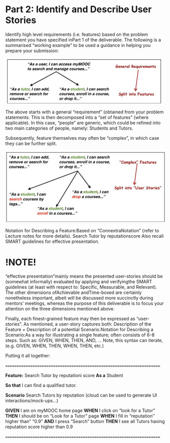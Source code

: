 # Part 2: Identify and Describe User Stories

Identify high level requirements (i.e. features) based on the problem statement 
you have specified inPart 1 of the deliverable. The following is a summarised 
“working example” to be used a guidance in helping you prepare your submission:

![alt text](img1.jpg) 

The above starts with a general “requirement” (obtained from your 
problem statements. This is then decomposed into a “set of features” 
(where applicable). In this case, “people” are generic, which could be 
refined into two main categories of people, namely: Students and Tutors.

Subsequently, feature themselves may often be “complex”, in which case they 
can be further split.

![alt text](img2.jpg)

Notation for Describing a Feature:Based on “ConnextraNotation” 
(refer to Lecture notes for more details). 
Search Tutor by reputationscore
Also recall SMART guidelines for effective presentation.


# !NOTE!

“effective presentation”mainly means the presented user-stories should be 
(somewhat informally) evaluated by applying and verifyingthe SMART 
guidelines (at least with respect to: Specific, Measurable, and Relevant). 
The other dimensions ofAchievable andTime-boxed are certainly nonetheless 
important, albeit will be discussed more succinctly during mentors’ meetings, 
whereas the purpose of this deliverable is to focus your attention on the three 
dimensions mentioned above.

Finally, each finest-grained feature may then be expressed as “user-stories”. 
As mentioned, a user-story captures both: Description of the Feature + Description 
of a potential Scenario.Notation for Describing a Scenario:As a way for 
illustrating a single feature; often consists of 6-8 steps. Such as: 
GIVEN, WHEN, THEN, AND, ... Note, this syntax can iterate, (e.g. GIVEN, WHEN, THEN, WHEN, THEN, etc.)


Putting it all together:

`====================================================================`

**Feature:** Search Tutor by reputationi score
**As a** Student 

**So that** I can find a qualified tutor. 

**Scenario** Search Tutors by reputation 
(cloud can be used to generate UI interactions/mock-ups...) 

**GIVEN** I am on myMOOC home page
**WHEN** I click on “look for a Tutor"
**THEN** I should be on “Look for a Tutor” page
**WHEN** I fill in “reputation’’ higher than” “0.9”
**AND** I press “Search” button
**THEN** I see all Tutors having reputation score higher than 0.9

`====================================================================`

